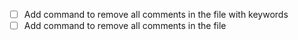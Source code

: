 - [ ] Add command to remove all comments in the file with keywords
- [ ] Add command to remove all comments in the file